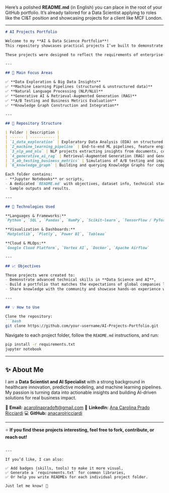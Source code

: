Here’s a polished **README.md** (in English) you can place in the root of your GitHub portfolio.
It’s already tailored for a Data Scientist applying to roles like the CI\&T position and showcasing projects for a client like MCF London.

---

````markdown
# AI Projects Portfolio

Welcome to my **AI & Data Science Portfolio**!  
This repository showcases practical projects I’ve built to demonstrate technical expertise and problem-solving skills in real-world scenarios.

These projects were designed to reflect the requirements of enterprise-level clients (such as financial or healthcare leaders) looking to leverage **Machine Learning, NLP, Generative AI, and Knowledge Graphs** to solve non-trivial business problems.

---

## 📌 Main Focus Areas

✅ **Data Exploration & Big Data Insights**  
✅ **Machine Learning Pipelines (structured & unstructured data)**  
✅ **Natural Language Processing (NLP/NLU)**  
✅ **Generative AI & Retrieval-Augmented Generation (RAG)**  
✅ **A/B Testing and Business Metrics Evaluation**  
✅ **Knowledge Graph Construction and Integration**

---

## 📂 Repository Structure

| Folder | Description |
| ------ | ----------- |
| `1_data_exploration` | Exploratory Data Analysis (EDA) on structured and unstructured datasets. |
| `2_machine_learning_pipeline` | End-to-end ML pipelines, feature engineering, model evaluation and deployment-ready scripts. |
| `3_nlp_and_nlu` | NLP projects extracting insights from documents, contracts, or reports. |
| `4_generative_ai_rag` | Retrieval-Augmented Generation (RAG) and Generative AI solutions with embeddings and dense search. |
| `5_ab_testing_business_metrics` | Simulations of A/B testing and impact analysis on key business metrics. |
| `6_knowledge_graph` | Building and querying Knowledge Graphs for complex relationships and insights. |

Each folder contains:
- **Jupyter Notebooks** or scripts,
- A dedicated `README.md` with objectives, dataset info, technical stack, and instructions,
- Sample outputs and results.

---

## 🚀 Technologies Used

**Languages & Frameworks:**  
`Python`, `SQL`, `Pandas`, `NumPy`, `Scikit-learn`, `TensorFlow / PyTorch`, `HuggingFace Transformers`, `LangChain`, `FAISS`, `NetworkX`, `Neo4j`

**Visualization & Dashboards:**  
`Matplotlib`, `Plotly`, `Power BI`, `Tableau`

**Cloud & MLOps:**  
`Google Cloud Platform`, `Vertex AI`, `Docker`, `Apache Airflow`

---

## 📈 Objectives

These projects were created to:
- Demonstrate advanced technical skills in **Data Science and AI**,
- Build a portfolio that matches the expectations of global companies like **CI&T** and enterprise clients such as **MCF London**, who aim to develop proprietary AI solutions,
- Share knowledge with the community and showcase hands-on experience with **cutting-edge techniques**.

---

## 💡 How to Use

Clone the repository:
```bash
git clone https://github.com/your-username/AI-Projects-Portfolio.git
````

Navigate to each project folder, follow the `README.md` instructions, and run:

```bash
pip install -r requirements.txt
jupyter notebook
```

---

## ✨ About Me

I am a **Data Scientist and AI Specialist** with a strong background in healthcare innovation, predictive modeling, and machine learning pipelines. My passion is turning data into actionable insights and building AI-driven solutions for real business impact.

📧 **Email:** [acarolinapradoft@gmail.com](mailto:acarolinapradoft@gmail.com)
🔗 **LinkedIn:** [Ana Carolina Prado Ricciardi](https://www.linkedin.com/in/ana-carolina-ricciardi-4b38252a0/)
💻 **GitHub:** [anacarolricciardi](https://github.com/anacarolricciardi)

---

⭐ **If you find these projects interesting, feel free to fork, contribute, or reach out!**

```

---

If you’d like, I can also:

✅ Add badges (skills, tools) to make it more visual,  
✅ Generate a `requirements.txt` for common libraries,  
✅ Or help you write READMEs for each individual project folder.

Just let me know! 🚀
```
